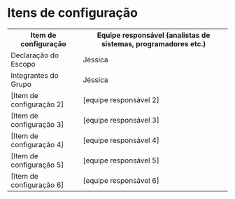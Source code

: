 # Itens de configuração

<table>
<tr><th>Item de configuração</th><th>Equipe responsável (analistas de sistemas, programadores etc.)</th></tr>
<tr>
    <td>Declaração do Escopo</td>
    <td>Jéssica</td>
</tr>
<tr>
    <td>Integrantes do Grupo</td>
    <td>Jéssica</td>
</tr>
<tr><td>[Item de configuração 2]</td><td>[equipe responsável 2]</td></tr>
<tr><td>[Item de configuração 3]</td><td>[equipe responsável 3]</td></tr>
<tr><td>[Item de configuração 4]</td><td>[equipe responsável 4]</td></tr>
<tr><td>[Item de configuração 5]</td><td>[equipe responsável 5]</td></tr>
<tr><td>[Item de configuração 6]</td><td>[equipe responsável 6]</td></tr>
</table>
